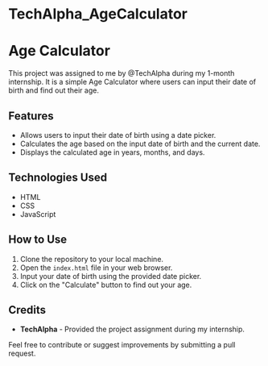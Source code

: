 # TechAlpha_AgeCalculator
# Age Calculator

This project was assigned to me by @TechAlpha during my 1-month internship. It is a simple Age Calculator where users can input their date of birth and find out their age.

## Features

- Allows users to input their date of birth using a date picker.
- Calculates the age based on the input date of birth and the current date.
- Displays the calculated age in years, months, and days.

## Technologies Used

- HTML
- CSS
- JavaScript

## How to Use

1. Clone the repository to your local machine.
2. Open the `index.html` file in your web browser.
3. Input your date of birth using the provided date picker.
4. Click on the "Calculate" button to find out your age.

## Credits

- **TechAlpha** - Provided the project assignment during my internship.

Feel free to contribute or suggest improvements by submitting a pull request.
